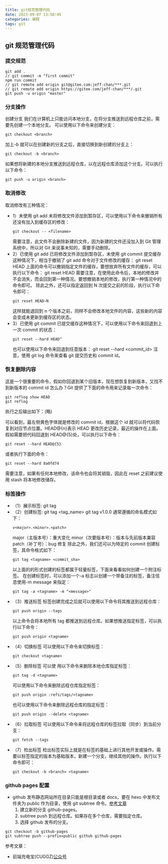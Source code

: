 ```yaml
---
title: git规范管理代码
date: 2023-09-07 13:50:45
categories: 编程
tags: git
---
```


## git 规范管理代码
### 提交规范

```
git add .
// git commit -m "first commit"
npm run commit
// git remote add origin git@gitee.com:jeff-chan/***.git
// git remote add origin https://gitee.com/jeff-chan/***/.git
git push -u origin "master"
```

### 分支操作

创建分支
我们在计算机上只能访问本地分支，在将分支推送到远程仓库之前，需要先创建一个本地分支。
可以使用以下命令来创建分支：

```
git checkout <branch>
```

加上-b 就可以在创建新的分支之后，直接切换到新创建的分支上：

```
git checkout -b <branch>
```

如果想将新建的本地分支推送到远程仓库，以在远程仓库添加这个分支。可以执行以下命令：

```
git push -u origin <branch>
```

### 取消修改

取消修改有三种情况：

- 1）未使用 git add
  未将修改文件添加到暂存区，可以使用以下命令来撤销所有还没有加入到缓存区的修改：
  ```
  git checkout -- <filename>
  ```
  需要注意，此文件不会删除新建的文件，因为新建的文件还没加入到 Git 管理系统中，所以对 Git 来说事未知的，需要手动删除。
- 2）已使用 git add
  已将修改文件添加到暂存区，未使用 git commit 提交缓存这种情况下，相当于撤销了 git add 命令对于文件修改的缓存：
  git reset HEAD <filename>
  上面的命令可以撤销指定文件的缓存，要想放弃所有文件的缓存，可以执行以下命令：
  git reset HEAD
  需要注意，在使用此命令后，本地的修改并不会消失，而会回到第一种情况。要想撤销本地的修改，执行第一种情况中的命令即可。
  除此之外，还可以指定返回到 N 次提交之前的阶段，执行以下命令即可：
  ```
  git reset HEAD~N
  ```
  这样就能退回到 n 个版本之前，同样不会修改本地文件的内容，这些新的内容会变成未更新到缓存区的状态。
- 3）已使用 git commit
  已提交缓存这种情况下，可以使用以下命令来回退到上一次 commit 的状态：
  ```
  git reset --hard HEAD^
  ```
  也可以使用以下命令来回退到任意版本：
  git reset --hard <commit_id>
  注意，使用 git log 命令来查看 git 提交历史和 commit id。

### 恢复删除内容

这是一个很重要的命令，假如你回退到某个旧版本，现在想恢复到新版本，又找不到新版本的 commit id 怎么办？Git 提供了下面的命令用来记录每一次命令：

```
git reflog show HEAD
git reflog
```

执行之后输出如下：(略)

可以看到，最左侧黄色字体就是修改的 commit id，根据这个 id 就可以将代码恢复到对应节点位置。HEAD@{n}表示 HEAD 更改历史记录，最近的操作在上面。
假如需要把代码回退到 HEAD@{5}处，可以执行以下命令：

```
git reset --hard HEAD@{5}
```

或者执行下面的命令：

```
git reset --hard 8a0fd74
```

需要注意，如果有任何本地修改，该命令也会将其销毁，因此在 reset 之前建议使用 stash 将本地修改储存。

### 标签操作

- （1）展示标签: git tag
- （2）创建标签: git tag <tag_name>
  git tag v1.0.0
  通常遵循的命名模式如下：
  ```
  v<major>.<minor>.<patch>
  ```
  major（主版本号）：重大变化
  minor（次要版本号）：版本与先前版本兼容
  patch（补丁号）：bug 修复
  除此之外，我们还可以为特定的 commit 创建标签，其命令格式如下：
  ```
  git tag <tagname> <commit_sha>
  ```
  以上面的的形式创建的标签都属于轻量标签，下面来看看如何创建一个附注标签。
  在创建标签时，可以添加一个-a 标志以创建一个带备注的标签，备注信息使用-m message 来指定：
  ```
  git tag -a <tagname> -m "<message>"
  ```
- （3）推送标签
  标签创建完成之后就可以使用以下命令将其推送到远程仓库：
  ```
  git push origin --tags
  ```
  以上命令会将本地所有 tag 都推送到远程仓库。如果想推送指定标签，可以执行以下命令：
  ```
  git push origin <tagname>
  ```
- （4）切换标签
  可以使用以下命令来切换标签：
  ```
  git checkout <tagname>
  ```
- （5）删除标签
  可以使 用以下命令来删除本地仓库指定标签：
  ```
  git tag -d <tagname>
  ```
  可以使用以下命令来删除远程仓库指定标签：
  ```
  git push origin :refs/tags/<tagname>
  ```
  也可以使用以下命令来删除远程仓库的指定标签：
  ```
  git push origin --delete <tagname>
  ```
- （6）拉取标签
  可以使用以下命令来将远程仓库的标签拉取（同步）到当前分支：
  ```
  git fetch --tags
  ```
- （7）检出标签
  检出标签实际上就是在标签的基础上进行其他开发或操作。需要以标签指定的版本为基础版本，新建一个分支，继续其他的操作。执行以下命令即可：
  ```
  git checkout -b <branch> <tagname>
  ```

### github pages 配置

- github 发布静态网站所在目录只能是根目录或者 docs，要在 hexo 中发布文件夹为 public 作为目录，使用 git subtree 命令。[参考文章](https://blog.csdn.net/mrliucx/article/details/125574957)
  1. 建立新的分支 github-pages。
  2. subtree push 到远程仓库。如果存在多个仓库，需要指定仓库。
  3. 选择 github 发布的分支。

```
git checkout -b github-pages
git subtree push --prefix=public github github-pages
```

参考文章：

- 前端充电宝(CUGGZ)[公众号](https://mp.weixin.qq.com/s/Ua-sHxolJ6f2QwTEkQrA0Q)
